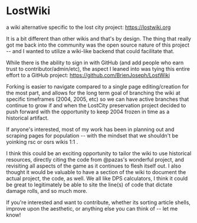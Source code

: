 # LostWiki

a wiki alternative specific to the lost city project: https://lostwiki.org

It is a bit different than other wikis and that's by design. The thing that really got me back into the community was the open source nature of this project -- and I wanted to utilize a wiki-like backend that could facilitate that.

While there is the ability to sign in with GitHub (and add people who earn trust to contributor/admin/etc), the aspect I leaned into was tying this entire effort to a GitHub project: https://github.com/BrienJoseph/LostWiki

Forking is easier to navigate compared to a single page editing/creation for the most part, and allows for the long term goal of branching the wiki at specific timeframes (2004, 2005, etc) so we can have active branches that continue to grow if and when the LostCity preservation project decided to push forward with the opportunity to keep 2004 frozen in time as a historical artifact.

If anyone's interested, most of my work has been in planning out and scraping pages for population -- with the mindset that we shouldn't be yoinking rsc or osrs wikis 1:1 . 

I think this could be an exciting opportunity to tailor the wiki to use historical resources, directly citing the code from @pazas's wonderful project, and revisiting all aspects of the game as it continues to flesh itself out. I also thought it would be valuable to have a section of the wiki to document the actual project, the code, as well. We all like DPS calculators, I think it could be great to legitimately be able to site the line(s) of code that dictate damage rolls, and so much more. 

If you're interested and want to contribute, whether its sorting article shells, improve upon the aesthetic, or anything else you can think of -- let me know!
